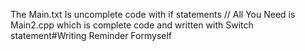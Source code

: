The Main.txt Is uncomplete code with if statements // All You Need is Main2.cpp which is complete code and written with Switch statement#Writing Reminder Formyself
